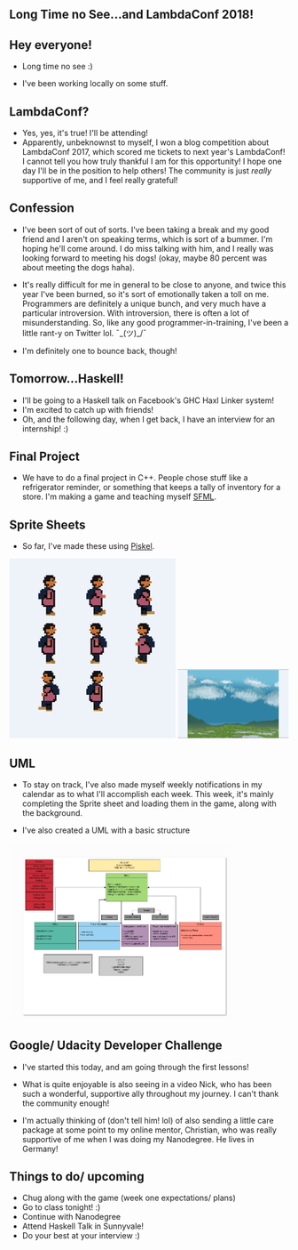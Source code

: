 ## Long Time no See...and LambdaConf 2018!

## Hey everyone!

- Long time no see :)

- I've been working locally on some stuff.

## LambdaConf?

- Yes, yes, it's true! I'll be attending! 
- Apparently, unbeknownst to myself, I won a blog competition about 
  LambdaConf 2017, which scored me tickets to next year's LambdaConf!
  I cannot tell you how truly thankful I am for this opportunity!
  I hope one day I'll be in the position to help others! The community 
  is just *really* supportive of me, and I feel really grateful!
  
## Confession

- I've been sort of out of sorts. I've been taking a break and my good
  friend and I aren't on speaking terms, which is sort of a bummer.
  I'm hoping he'll come around. I do miss talking with him, and I really 
  was looking forward to meeting his dogs! (okay, maybe 80 percent was
  about meeting the dogs haha).
- It's really difficult for me in general to be close to anyone, and twice
  this year I've been burned, so it's sort of emotionally taken a toll on me.
  Programmers are definitely a unique bunch, and very much have a particular 
  introversion. With introversion, there is often a lot of misunderstanding.
  So, like any good programmer-in-training,
  I've been a little rant-y on Twitter lol. ¯\_(ツ)_/¯
  
- I'm definitely one to bounce back, though!

## Tomorrow...Haskell!

- I'll be going to a Haskell talk on Facebook's GHC Haxl Linker system!
- I'm excited to catch up with friends!
- Oh, and the following day, when I get back, I have an interview for an internship! :)

## Final Project

- We have to do a final project in C++.
  People chose stuff like a refrigerator reminder,
  or something that keeps a tally of inventory for a store.
  I'm making a game and teaching myself [SFML](https://www.sfml-dev.org/).
  
## Sprite Sheets

- So far, I've made these using [Piskel](https://www.piskelapp.com/).

<img src="/images/upp/up_001.png" width="300">

<img src="/images/upp/up_002.png" width="200">

## UML

- To stay on track, I've also made myself weekly notifications 
  in my calendar as to what I'll accomplish each week. 
  This week, it's mainly completing the Sprite sheet and loading
  them in the game, along with the background. 
  
- I've also created a UML with a basic structure 

<img src="/images/upp/up_003.png" width="400">

## Google/ Udacity Developer Challenge

- I've started this today, and am going through the first
  lessons! 
  
- What is quite enjoyable is also seeing in a video Nick,
  who has been such a wonderful, supportive ally throughout 
  my journey. I can't thank the community enough!
  
- I'm actually thinking of (don't tell him! lol) of also sending 
  a little care package at some point to my online mentor, Christian,
  who was really supportive of me when I was doing my Nanodegree.
  He lives in Germany!
  
## Things to do/ upcoming

- Chug along with the game (week one expectations/ plans)
- Go to class tonight! :)
- Continue with Nanodegree
- Attend Haskell Talk in Sunnyvale! 
- Do your best at your interview :)




